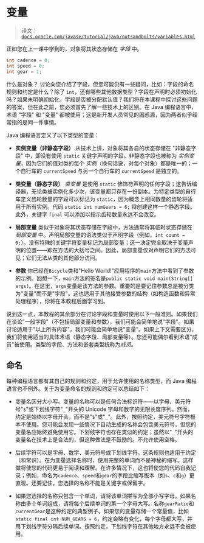 # 变量

> 译文：[`docs.oracle.com/javase/tutorial/java/nutsandbolts/variables.html`](https://docs.oracle.com/javase/tutorial/java/nutsandbolts/variables.html)

正如您在上一课中学到的，对象将其状态存储在 *字段* 中。

```java
int cadence = 0;
int speed = 0;
int gear = 1;

```

什么是对象？ 讨论向您介绍了字段，但您可能仍有一些疑问，比如：字段的命名规则和约定是什么？除了 `int`，还有哪些其他数据类型？字段在声明时必须初始化吗？如果未明确初始化，字段是否被分配默认值？我们将在本课程中探讨这些问题的答案，但在此之前，您必须首先了解一些技术上的区别。在 Java 编程语言中，术语 "字段" 和 "变量" 都被使用；这是新开发人员常见的困惑源，因为两者似乎经常指的是同一件事情。

Java 编程语言定义了以下类型的变量：

+   **实例变量（非静态字段）** 从技术上讲，对象将其各自的状态存储在 "非静态字段" 中，即没有使用 `static` 关键字声明的字段。非静态字段也被称为 *实例变量*，因为它们的值对类的每个 *实例*（换句话说，对每个对象）都是唯一的；一个自行车的 `currentSpeed` 与另一个自行车的 `currentSpeed` 是独立的。

+   **类变量（静态字段）** *类变量* 是使用 `static` 修饰符声明的任何字段；这告诉编译器，无论类被实例化多少次，该变量都只存在一份副本。为特定类型的自行车定义齿轮数量的字段可以标记为 `static`，因为概念上相同数量的齿轮将适用于所有实例。代码 `static int numGears = 6;` 将创建这样一个静态字段。此外，关键字 `final` 可以添加以指示齿轮数量永远不会改变。

+   **局部变量** 类似于对象将其状态存储在字段中，方法通常将其临时状态存储在 *局部变量* 中。声明局部变量的语法类似于声明字段（例如，`int count = 0;`）。没有特殊的关键字将变量标记为局部变量；这一决定完全取决于变量声明的位置——即在方法的大括号之间。因此，局部变量仅对声明它们的方法可见；它们无法从类的其他部分访问。

+   **参数** 你已经在`Bicycle`类和"Hello World!"应用程序的`main`方法中看到了参数的示例。回想一下，`main`方法的签名是`public static void main(String[] args)`。在这里，`args`变量是该方法的参数。重要的是要记住参数总是被分类为"变量"而不是"字段"。这也适用于其他接受参数的结构（如构造函数和异常处理程序），你将在本教程后面学习到。

说到这一点，本教程的其余部分在讨论字段和变量时使用以下一般准则。如果我们在谈论"一般字段"（不包括局部变量和参数），我们可能会简单地说"字段"。如果讨论适用于"以上所有内容"，我们可能会简单地说"变量"。如果上下文需要区分，我们将使用适当的具体术语（静态字段、局部变量等）。您还可能偶尔看到术语"成员"被使用。类型的字段、方法和嵌套类型统称为*成员*。

## 命名

每种编程语言都有其自己的规则和约定，用于允许使用的名称类型，而 Java 编程语言也不例外。关于为变量命名的规则和约定可以总结如下：

+   变量名区分大小写。变量的名称可以是任何合法标识符——以字母、美元符号"`$`"或下划线字符"`_`"开头的 Unicode 字母和数字的无限长度序列。然而，约定是始终以字母开头，而不是"`$`"或"`_`"。此外，按照约定，美元符号字符根本不使用。您可能会发现一些情况下自动生成的名称会包含美元符号，但您的变量名应始终避免使用它。下划线字符也存在类似的约定；虽然以"`_`"开头的变量名在技术上是合法的，但这种做法是不鼓励的。不允许使用空格。

+   后续字符可以是字母、数字、美元符号或下划线字符。这条规则也适用于约定（和常识）。在为变量选择名称时，使用完整的单词而不是神秘的缩写。这样做将使您的代码更易于阅读和理解。在许多情况下，这也将使您的代码自我记录；例如，命名为`cadence`、`speed`和`gear`的字段比缩写版本（如`s`、`c`和`g`）更直观。还要记住，您选择的名称不能是关键字或保留字。

+   如果您选择的名称只包含一个单词，请将该单词拼写为全部小写字母。如果名称由多个单词组成，请将每个后续单词的第一个字母大写。名称`gearRatio`和`currentGear`是这种约定的典型例子。如果您的变量存储一个常量值，比如`static final int NUM_GEARS = 6`，约定会略有变化，每个字母都大写，并用下划线字符分隔后续单词。按照约定，下划线字符在其他地方永远不会被使用。

